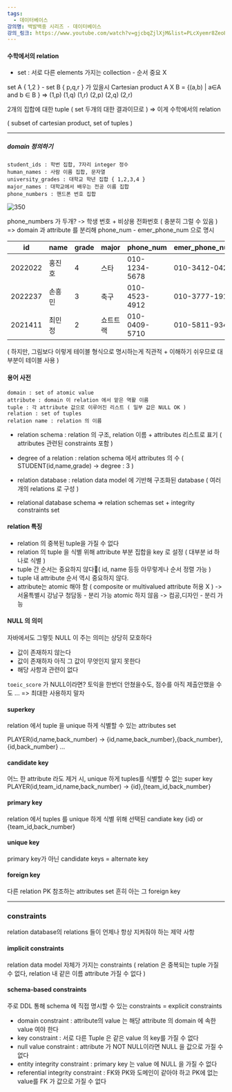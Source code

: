 ```yaml
---
tags:
  - 데이터베이스
강의명: 백발백중 시리즈 - 데이터베이스
강의_링크: https://www.youtube.com/watch?v=gjcbqZjlXjM&list=PLcXyemr8ZeoREWGhhZi5FZs6cvymjIBVe&index=2
---
```

#### 수학에서의 relation

- set : 서로 다른 elements 가지는 collection - 순서 중요 X

set A { 1,2 } - set B { p,q,r } 가 있을시
Cartesian product A X B = {(a,b) | a∈A and b ∈ B }
=> (1,p) (1,q) (1,r) (2,p) (2,q) (2,r)

2개의 집합에 대한 tuple ( set 두개의 대한 결과이므로 )
=> 이게 수학에서의 relation

( subset of cartesian product, set of tuples ) 

---
##### domain 정의하기

```
student_ids : 학번 집합, 7자리 integer 정수
human_names : 사람 이름 집합, 문자열
university_grades : 대학교 학년 집합 { 1,2,3,4 }
major_names : 대학교에서 배우는 전공 이름 집합
phone_numbers : 핸드폰 번호 집합
```
![350](https://i.imgur.com/9Wv585u.png)

phone_numbers 가 두개?
-> 학생 번호 + 비상용 전화번호 ( 충분히 그럴 수 있음 )
=> domain 과 attribute 를 분리해 phone_num - emer_phone_num 으로 명시

| id      | name   | grade | major    | phone_num    | emer_phone_num  |
|---------|--------|-------|----------|--------------|-----------------|
| 2022022 | 홍진호 | 4     | 스타     | 010-1234-5678 | 010-3412-0429    |
| 2022237 | 손흥민 | 3     | 축구     | 010-4523-4912 | 010-3777-1910    |
| 2021411 | 최민정 | 2     | 쇼트트랙 | 010-0409-5710 | 010-5811-9348    |
( 하지만, 그림보다 이렇게 테이블 형식으로 명시하는게 직관적 + 이해하기 쉬우므로 대부분이 테이블 사용 )
#### 용어 사전
```
domain : set of atomic value
attribute : domain 이 relation 에서 맡은 역활 이름
tuple : 각 attribute 값으로 이루어진 리스트 ( 일부 값은 NULL OK )
relation : set of tuples
relation name : relation 의 이름
```

- relation schema : relation 의 구조, relation 이름 + attributes 리스트로 표기
( attributes 관련된 constraints 포함 )
- degree of a relation : relation schema 에서 attributes 의 수 
( STUDENT(id,name,grade) -> degree : 3 )

- relation database : relation data model 에 기반해 구조화된 database
( 여러개의 relations 로 구성 ) 

- relational database schema
	=> relation schemas set + integrity constraints set 
#### relation 특징

- relation 의 중복된 tuple을 가질 수 없다
- relation 의 tuple 을 식별 위해 attribute 부분 집합을 key 로 설정 ( 대부분 id 하나로 식별 )
- tuple 간 순서는 중요하지 않다( id, name 등등 아무렇게나 순서 정렬 가능 )
- tuple 내 attribute 순서 역시 중요하지 않다.
- attribute는 atomic 해야 함 ( composite or multivalued attribute 허용 X )
	-> 서울특별시 강남구 청담동 - 분리 가능 atomic 하지 않음
	-> 컴공,디자인 - 분리 가능
#### NULL 의 의미

자바에서도 그렇듯 NULL 이 주는 의미는 상당히 모호하다
- 값이 존재하지 않는다
- 값이 존재하자 아직 그 값이 무엇인지 알지 못한다
- 해당 사항과 관련이 없다

`toeic_score` 가 NULL이라면? 토익을 한번더 안쳤을수도, 점수를 아직 제출안했을 수도 ...
=> 최대한 사용하지 말자
#### superkey

relation 에서 tuple 을 unique 하게 식별할 수 있는 attributes set

PLAYER(id,name,back_number)
-> {id,name,back_number},{back_number},{id,back_number} ...
#### candidate key

어느 한 attribute 라도 제거 시, unique 하게 tuples를 식별할 수 없는 super key
PLAYER(id,team_id,name,back_number)
-> {id},{team_id,back_number}
#### primary key

relation 에서 tuples 를 unique 하게 식별 위해 선택된 candiate key
{id} or {team_id,back_number}
#### unique key

primary key가 아닌 candidate keys
= alternate key
#### foreign key

다른 relation PK 참조하는 attributes set
흔히 아는 그 foreign key

---
### constraints

relation database의 relations 들이 언제나 항상 지켜줘야 하는 제약 사항
#### implicit constraints

relation data model 자체가 가지는 constraints
( relation 은 중복되는 tuple 가질 수 없다, relation 내 같은 이름 attribute 가질 수 없다 )
#### schema-based constraints

주로 DDL 통해 schema 에 직접 명시할 수 있는 constraints
= explicit constraints

- domain constraint : attribute의 value 는 해당 attribute 의 domain 에 속한 value 여야 한다
- key constraint : 서로 다른 Tuple 은 같은 value 의 key를 가질 수 없다
- null value constraint : attribute 가 NOT NULL이라면 NULL 을 값으로 가질 수 없다
- entity integrity constraint : primary key 는 value 에 NULL 을 가질 수 없다
- referential integrity constraint : FK와 PK와 도메인이 같아야 하고 PK에 없는 value를 FK 가 값으로 가질 수 없다

